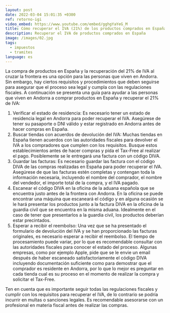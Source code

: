 ```yaml
---
layout: post
date: 2022-03-04 15:01:35 +0300
ref: retorno-igi
video_embed: https://www.youtube.com/embed/gghgYaYeG_M
title: Cómo recuperar el IVA (21%) de los productos comprados en España
description: Recuperar el IVA de productos comprados en España
image: /images/02.jpg
tags:
  - impuestos
  - tramites
language: es
---
```

La compra de productos en España y la recuperación del 21% de IVA al cruzar la frontera es una opción para las personas que viven en Andorra. Sin embargo, hay ciertos requisitos y procedimientos que deben seguirse para asegurar que el proceso sea legal y cumpla con las regulaciones fiscales. A continuación se presenta una guía para ayudar a las personas que viven en Andorra a comprar productos en España y recuperar el 21% de IVA:

1. Verificar el estado de residencia: Es necesario tener un estado de residencia legal en Andorra para poder recuperar el IVA. Asegúrese de tener su pasaporte o DNI válido y estar registrado en Andorra antes de hacer compras en España.
2. Buscar tiendas con acuerdos de devolución del IVA: Muchas tiendas en España tienen acuerdos con las autoridades fiscales para devolver el IVA a los compradores que cumplen con los requisitos. Busque estos establecimientos antes de hacer compras y pida el Tax-Free al realizar el pago. Posiblemente se le entregará una factura con un código DIVA.
3. Guardar las facturas: Es necesario guardar las factura con el código DIVA de las compras realizadas en España para poder recuperar el IVA. Asegúrese de que las facturas estén completas y contengan toda la información necesaria, incluyendo el nombre del comprador, el nombre del vendedor, el importe total de la compra, y el IVA pagado. 
4. Escanear el código DIVA en la oficina de la aduana española que se encuentra justo antes de la frontera con Andorra. En la oficina se puede encontrar una máquina que escaneará el código y en alguna ocasión se le hará presentar los productos junto a la factura DIVA en la oficina de la guardia civil que se encuentra en la misma aduana. Idealmente en el caso de tener que presentarlos a la guardia civil, los productos deberían estar precintados.
5. Esperar a recibir el reembolso: Una vez que se ha presentado el formulario de devolución del IVA y se han proporcionado las facturas originales, es necesario esperar a recibir el reembolso. El tiempo de procesamiento puede variar, por lo que es recomendable consultar con las autoridades fiscales para conocer el estado del proceso. Algunas empresas, como por ejemplo Apple, pide que se le envie un email después de haber escaneado satisfactoriamente el código DIVA incluyendo documentación suficiente como para demostrar que el comprador es residente en Andorra, por lo que lo mejor es preguntar en cada tienda cual es su proceso en el momento de realizar la compra y solicitar el Tax-Free.

Ten en cuenta que es importante seguir todas las regulaciones fiscales y cumplir con los requisitos para recuperar el IVA, de lo contrario se podría incurrir en multas o sanciones legales. Es recomendable asesorarse con un profesional en materia fiscal antes de realizar las compras.